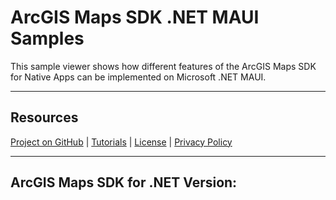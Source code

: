 # ArcGIS Maps SDK .NET MAUI Samples

This sample viewer shows how different features of the ArcGIS Maps SDK for Native Apps can be implemented on Microsoft .NET MAUI. 

----

## Resources

[Project on GitHub](https://github.com/Esri/arcgis-maps-sdk-dotnet-samples) | [Tutorials](https://developers.arcgis.com/labs/browse/?topic=any&product=NET) | [License](https://github.com/Esri/arcgis-maps-sdk-dotnet-samples/blob/master/license.txt) | [Privacy Policy](https://www.esri.com/en-us/privacy/overview)

----

## ArcGIS Maps SDK for .NET Version: 